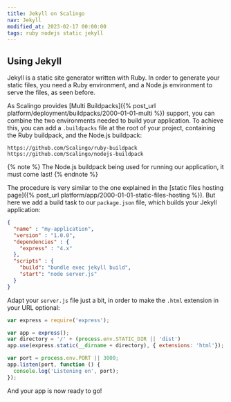 ```yaml
---
title: Jekyll on Scalingo
nav: Jekyll
modified_at: 2023-02-17 00:00:00
tags: ruby nodejs static jekyll
---
```


## Using Jekyll

Jekyll is a static site generator written with Ruby. In order to generate your static files, you need a Ruby
environment, and a Node.js environment to serve the files, as seen before.

As Scalingo provides [Multi Buildpacks]({% post_url platform/deployment/buildpacks/2000-01-01-multi %}) support, you can
combine the two environments needed to build your application. To achieve this, you can add a `.buildpacks` file at the root
of your project, containing the Ruby buildpack, and the Node.js buildpack:

```
https://github.com/Scalingo/ruby-buildpack
https://github.com/Scalingo/nodejs-buildpack
```

{% note %}
The Node.js buildpack being used for running our application, it must come last!
{% endnote %}

The procedure is very similar to the one explained in the [static files hosting page]({% post_url platform/app/2000-01-01-static-files-hosting %}). But here we add a build task to our `package.json` file,
which builds your Jekyll application:

```json
{
  "name" : "my-application",
  "version" : "1.0.0",
  "dependencies" : {
    "express" : "4.x"
  },
  "scripts" : {
    "build": "bundle exec jekyll build",
    "start": "node server.js"
  }
}
```

Adapt your `server.js` file just a bit, in order to make the `.html` extension in your URL optional:

```js
var express = require('express');

var app = express();
var directory = '/' + (process.env.STATIC_DIR || 'dist')
app.use(express.static(__dirname + directory), { extensions: 'html'});

var port = process.env.PORT || 3000;
app.listen(port, function () {
  console.log('Listening on', port);
});
```

And your app is now ready to go!
